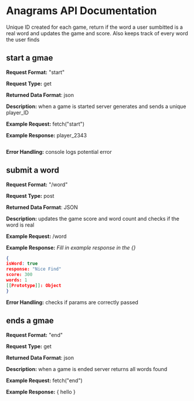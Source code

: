 # Anagrams API Documentation
Unique ID created for each game, return if the word a user sumbitted is a real word and
updates the game and score. Also keeps track of every word the user finds

## start a gmae
**Request Format:** "start"

**Request Type:** get

**Returned Data Format**: json

**Description:** when a game is started server generates and sends a unique player_ID


**Example Request:** fetch("start")

**Example Response:**
player_2343

```

```

**Error Handling:**
console logs potential error

## submit a word
**Request Format:** "/word"

**Request Type:** post

**Returned Data Format**: JSON

**Description:** updates the game score and word count and checks if the word is real

**Example Request:** /word

**Example Response:**
*Fill in example response in the {}*

```json
{
isWord: true
response: "Nice Find"
score: 300
words: 1
[[Prototype]]: Object
}
```

**Error Handling:**
checks if params are correctly passed

## ends a gmae
**Request Format:** "end"

**Request Type:** get

**Returned Data Format**: json

**Description:** when a game is ended server returns all words found


**Example Request:** fetch("end")

**Example Response:**
{
  hello
}